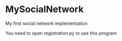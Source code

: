 # MySocialNetwork
My first social network implementation


You need to open registration.py to use this program
